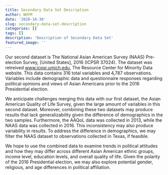 ```yaml
---
title: Secondary Data Set Description
author: WHYM
date: '2020-10-30'
slug: secondary-data-set-description
categories: []
tags: []
description: 'Description of Secondary Data Set'
featured_image: ''
---
```

Our second dataset is The National Asian American Survey (NAAS) Pre-election Survey, [United States], 2016 (ICPSR 37024). The dataset was retreived www.icpsr.umich.edu, The Resource Center for Minority Data website. This data contains 316 total variables and 4,787 observations. Variables include demographic data and questionnaire responses regarding political opinions and views of Asian Americans prior to the 2016 Presidential election. 

We anticipate challenges merging this data with our first dataset, the Asian American Quality of Life Survey, given the large amount of variables in this second dataset. Moreover, combining these two datasets may produce results that lack generalizability given the difference of demographics in the two samples. Furthermore, the AAQoL data was collected in 2013, while the NAAS data was collected in 2016. This inconsistency may also produce variability in results. To address the difference in demographics, we may filter the NAAS dataset to observations collected in Texas, if feasible. 

We hope to use the combined data to examine trends in political attitudes and how they may differ across different Asian American ethnic groups, income level, education levels, and overall quality of life. Given the polarity of the 2016 Presidential election, we may also explore potential gender, religious, and age differences in political affiliation. 